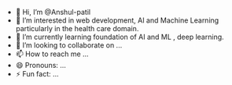 - 👋 Hi, I’m @Anshul-patil
- 👀 I’m interested in web development, AI and Machine Learning particularly in the health care domain.
- 🌱 I’m currently learning foundation of AI and ML , deep learning.
- 💞️ I’m looking to collaborate on ...
- 📫 How to reach me ...
- 😄 Pronouns: ...
- ⚡ Fun fact: ...

<!---
Anshul-patil10/Anshul-patil10 is a ✨ special ✨ repository because its `README.md` (this file) appears on your GitHub profile.
You can click the Preview link to take a look at your changes.
--->
